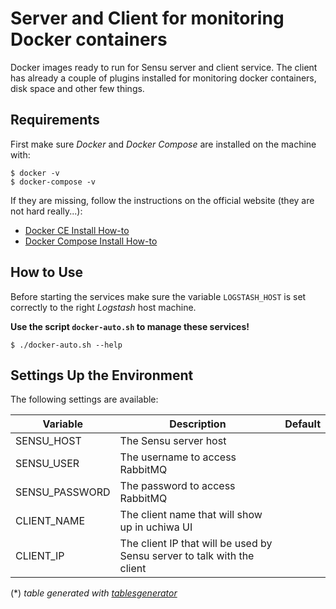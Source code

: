 # Server and Client for monitoring Docker containers

Docker images ready to run for Sensu server and client service.
The client has already a couple of plugins installed for monitoring docker containers, disk space and other few things.

## Requirements

First make sure *Docker* and *Docker Compose* are installed on the machine with:

    $ docker -v
    $ docker-compose -v

If they are missing, follow the instructions on the official website (they are not hard really...):

- [Docker CE Install How-to](https://docs.docker.com/engine/installation/)
- [Docker Compose Install How-to](https://docs.docker.com/compose/install/)


## How to Use

Before starting the services make sure the variable `LOGSTASH_HOST` 
is set correctly to the right *Logstash* host machine.

**Use the script `docker-auto.sh` to manage these services!**

    $ ./docker-auto.sh --help


## Settings Up the Environment

The following settings are available:

| Variable       | Description                                                             | Default |
|----------------|-------------------------------------------------------------------------|---------|
| SENSU_HOST     | The Sensu server host                                                   |         |
| SENSU_USER     | The username to access RabbitMQ                                         |         |
| SENSU_PASSWORD | The password to access RabbitMQ                                         |         |
| CLIENT_NAME    | The client name that will show up in uchiwa UI                          |         |
| CLIENT_IP      | The client IP that will be used by Sensu server to talk with the client |         |

(\*) *table generated with [tablesgenerator](http://www.tablesgenerator.com/markdown_tables)*